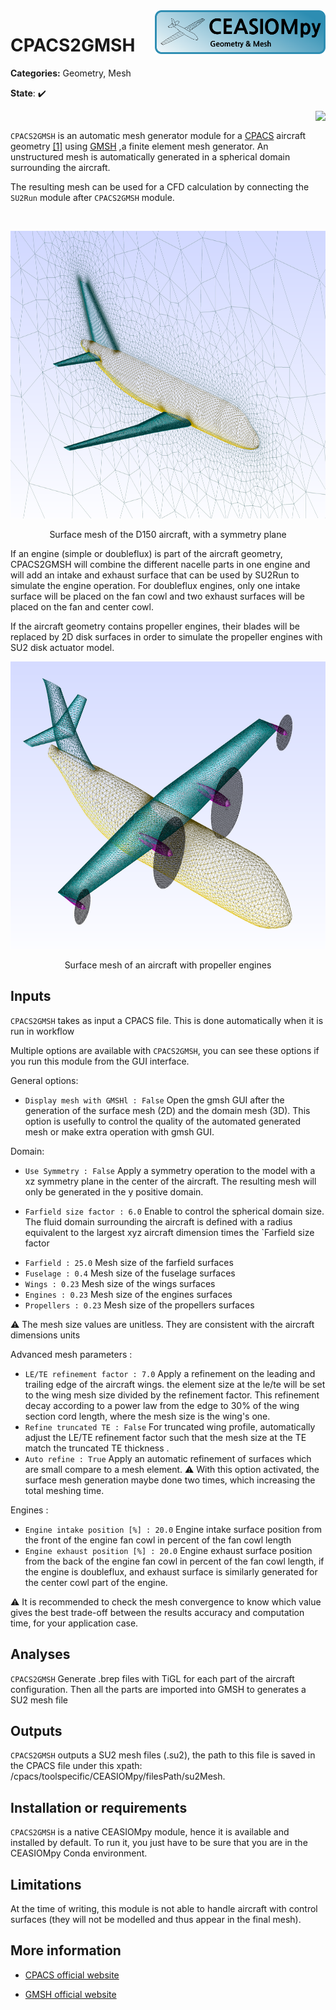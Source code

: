 <img align="right" height="70" src="../../documents/logos/CEASIOMpy_banner_geometry.png">

# CPACS2GMSH

**Categories:** Geometry, Mesh

**State**: :heavy_check_mark:

<img align="right" height="150" src="https://gitlab.onelab.info/gmsh/gmsh/-/raw/a8662def403b8e0327a0f0e6ecf1d8aca1a1f63d/utils/icons/gmsh.png">

<br />

`CPACS2GMSH` is an automatic mesh generator module for a [CPACS](https://www.cpacs.de) aircraft geometry [[1]](#Alder20) using [GMSH](https://gmsh.info/) ,a finite element mesh generator. An unstructured mesh is automatically generated in a spherical domain surrounding the aircraft. 

<!-- if RANS is "True" the mesh 2d is generated by [GMSH] and by using [TETGEN] (https://wias-berlin.de/software/tetgen/1.5/doc/manual/manual.pdf) an hybrid spherical domain is automatically generated, thank to  the command "Pentagrow". -->


The resulting mesh can be used for a CFD calculation by connecting the `SU2Run` module after `CPACS2GMSH` module.

<br />

<p align="center">
<img height="460" src="files/GMSH_D150_sym.png">
</p>
<p align="center">
Surface mesh of the D150 aircraft, with a symmetry plane
</p>

If an engine (simple or doubleflux) is part of the aircraft geometry, CPACS2GMSH will combine the different nacelle parts in one engine and  will add an intake and exhaust surface that can be used by SU2Run to simulate the engine operation. For doubleflux engines, only one intake surface will be placed on the fan cowl and two exhaust surfaces will be placed on the fan and center cowl.

If the aircraft geometry contains propeller engines, their blades will be replaced by 2D disk surfaces in order to simulate the propeller engines with SU2 disk actuator model.

<p align="center">
<img height="460" src="files/GMSH_propeller_aircraft.png">
</p>
<p align="center">
Surface mesh of an aircraft with propeller engines
</p>

## Inputs

`CPACS2GMSH` takes as input a CPACS file. This is done automatically when it is run in workflow

Multiple options are available with `CPACS2GMSH`, you can see these options if you run this module from the GUI interface.

General options:

* `Display mesh with GMSHl : False`
Open the gmsh GUI after the generation of the surface mesh (2D) and the domain mesh (3D). This option is usefully to control the quality of the automated generated mesh or make extra operation with gmsh GUI.


<!-- %Mesh type:
* `Choice the mesh type: Euler`
Choose between an unstructured domain (Euler) and an hybrid domain (RANS) -->

Domain:

* `Use Symmetry : False`
Apply a symmetry operation to the model with a xz symmetry plane in the center of the aircraft. The resulting mesh will only be generated in the y positive domain.

* `Farfield size factor : 6.0`
Enable to control the spherical domain size. The fluid domain surrounding the aircraft is defined with a radius equivalent to the largest xyz aircraft dimension times the `Farfield size factor

<!-- if Euler:
Euler options: -->

* `Farfield : 25.0` Mesh size of the farfield surfaces
* `Fuselage : 0.4` Mesh size of the fuselage surfaces
* `Wings : 0.23` Mesh size of the wings surfaces
* `Engines : 0.23` Mesh size of the engines surfaces
* `Propellers : 0.23` Mesh size of the propellers surfaces

:warning: The mesh size values are unitless. They are consistent with the aircraft dimensions units

<!-- else:
RANS options:

*`Number of layer: 20` 
Number of prismatic element layers
*`height of first layer: 3 e-5 mm` 
Height of the first prismatic cell, touching the wall, in mesh length units.
*`Max layer thickness: 10 cm` 
The maximum allowed absolute thickness of the prismatic layer.
*`Growth factor: 1.2`
Growth factor between edge lengths of coincident tetrahedra
*`Feature angle: 80 grad` 
Whenever the dihedral angle of two triangle is smaller than this limit, the resulting edge is understood to represent an actual geometrical feature. Larger angles are treated as resulting from approximation of curved surfaces by linear triangles
*`Max and min mesh size: 5 `
 Minimum and maximum mesh size factor compare to the aircraft largest dimension -->


Advanced mesh parameters :

* `LE/TE refinement factor : 7.0`
Apply a refinement on the leading and trailing edge of the aircraft wings. the element size at the le/te will be set to the wing mesh size divided by the refinement factor. This refinement decay according to a power law from the edge to 30% of the wing section cord length, where the mesh size is the wing's one.
* `Refine truncated TE : False`
For truncated wing profile, automatically adjust the LE/TE refinement factor such that the mesh size at the TE match the truncated TE thickness .
* `Auto refine : True`
Apply an automatic refinement of surfaces which are small compare to a mesh element. :warning: With this option activated, the surface mesh generation maybe done two times, which increasing the total meshing time.

Engines :

* `Engine intake position [%] : 20.0`
Engine intake surface position from the front of the engine fan cowl in percent of the fan cowl length
* `Engine exhaust position [%] : 20.0`
Engine exhaust surface position from the back of the engine fan cowl in percent of the fan cowl length, if the engine is doubleflux, and exhaust surface is similarly generated for the center cowl part of the engine.

:warning: It is recommended to check the mesh convergence to know which value gives the best trade-off between the results accuracy and computation time, for your application case.

## Analyses

`CPACS2GMSH` Generate .brep files with TiGL for each part of the aircraft configuration. Then all the parts are imported into GMSH to generates a SU2 mesh file 

<!-- for the euler case, instead a .stl file is generated to be read by pentagrow -->

## Outputs

`CPACS2GMSH` outputs a SU2 mesh files (.su2), the path to this file is saved in the CPACS file under this xpath: /cpacs/toolspecific/CEASIOMpy/filesPath/su2Mesh.

<!-- With RANS also a configuration file is created in the same directory containing the setup used to generate the hybrid mesh. -->

## Installation or requirements

`CPACS2GMSH` is a native CEASIOMpy module, hence it is available and installed by default. To run it, you just have to be sure that you are in the CEASIOMpy Conda environment.

## Limitations

At the time of writing, this module is not able to handle aircraft with control surfaces (they will not be modelled and thus appear in the final mesh).

<!-- For the RANS part, it is only possible to process aircraft consisting of .brep files of category 'fuselage' and 'wing' -->

## More information

* [CPACS official website](https://www.cpacs.de)

* [GMSH official website](https://gmsh.info/)
